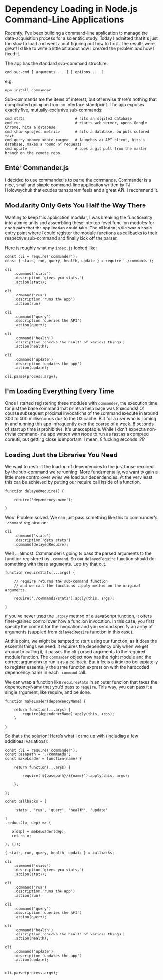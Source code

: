 # Dependency Loading in Node.js Command-Line Applications

Recently, I've been building a command-line application to manage the data-acquisition process for a scientific study.  Today I admitted that it's just too slow to load and went about figuring out how to fix it.  The results were great! I'd like to write a little bit about how I created the problem and how I fixed it.
 
The app has the standard sub-command structure: 

    cmd sub-cmd [ arguments ... ] [ options ... ]

e.g.

    npm install commander

Sub-commands are the items of interest, but otherwise there's nothing that complicated going on from an interface standpoint. The app exposes exactly five, mutually-exclusive sub-commands:

    cmd stats                       # hits an slqite3 database
    cmd run                         # starts web server, opens Google Chrome, hits a database
    cmd show <project metric>       # hits a database, outputs colored text
    cmd query <name> <date-range>   # launches an API client, hits a database, makes a round of requests
    cmd update                      # does a git pull from the master branch on the remote repo

## Enter Commander.js 

I decided to use [commander.js](https://github.com/tj/commander.js) to parse the commands. Commander is a nice, small and simple command-line application written by TJ Holowaychuk that exudes transparent feels and a great API. I recommend it.

## Modularity Only Gets You Half the Way There

Wanting to keep this application modular, I was breaking the functionality into atomic units and assembling these into top-level function modules for each path that the application could take. The cli index.js file was a basic entry point where I could register the module functions as callbacks to their respective sub-command and finally kick off the parser. 

Here is roughly what my `index.js` looked like: 

    const cli = require('commander');
    const { stats, run, query, health, update } = require('./commands');

    cli
        .command('stats')
        .description('gives you stats.')
        .action(stats);

    cli
        .command('run')
        .description('runs the app')
        .action(run);

    cli
        .command('query')
        .description('queries the API')
        .action(query);

    cli
        .command('health')
        .description('checks the health of various things')
        .action(health);

    cli
        .command('update')
        .description('updates the app')
        .action(update);

    cli.parse(process.argv);

## I'm Loading Everything Every Time

Once I started registering these modules with `commander`, the execution time for just the base command that prints a help page was 8 seconds! Of course subsequent proximal invocations of the command execute in around 300 to 400 milliseconds due to the OS cache. But for a user who is coming in and running this app infrequently over the course of a week, 8 seconds of start up time is prohibitive. It's unacceptable. While I don't expect a non-trivial command-line app written with Node to run as fast as a compiled coreutil, but getting close is important. I mean, 8 fucking seconds !?!?

## Loading Just the Libraries You Need

We want to restrict the loading of dependencies to the just those required by the sub-command we're running. More fundamentally, we want to gain a little more control over *when* we load our dependencies.  At the very least, this can be achieved by putting our require call inside of a function.

    function delayedRequire() {

        require('dependency-name');

    }

Woo! Problem solved. We can just pass something like this to commander's `.command` registration:

    cli
        .command('stats')
        .description('gets stats')
        .command(delayedRequire);


Well ... almost.  Commander is going to pass the parsed arguments to the function registered by `.command`. So our `delayedRequire` function should do something with these arguments. Lets try that out.

    function requireStats(...args) {
        
        // require returns the sub-command function
        // and we call the functions .apply method on the original arguments.

        require('./commands/stats').apply(this, args);

    }

If you've never used the `.apply` method of a JavaScript function, it offers finer-grained control over how a function invocation. In this case, you first specify the context for the invocation and you second specify an array of arguments (supplied from `delayedRequire` function in this case).

At this point, we might be tempted to start using our function, as it does the essential things we need: it requires the dependency only when we get around to calling it, it passes the cli-parsed arguments to the required module function. The `commander` object now has the right module and the correct arguments to run it as a callback. But it feels a little too boilerplate-y to register essentially the same function expression with the hardcoded dependency name in each `.command` call.

We can wrap a function like `requireStats` in an outer function that takes the dependencyName that you'd pass to `require`. This way, you can pass it a single argument, like require, and be done. 

    function makeLoader(dependencyName) {

        return function(...args) {
            require(dependencyName).apply(this, args);
        }

    }

So that's the solution! Here's what I came up with (including a few additional variations):


    const cli = require('commander');
    const basepath = './commands';
    const makeLoader = function(name) {

        return function(...args) {

            require(`${basepath}/${name}`).apply(this, args);

        };

    };

    const callbacks = [

        'stats', 'run', 'query', 'health', 'update'

    ]
    .reduce((o, dep) => {

       o[dep] = makeLoader(dep);
       return o;

    }, {});

    { stats, run, query, health, update } = callbacks; 

    cli
        .command('stats')
        .description('gives you stats.')
        .action(stats);

    cli
        .command('run')
        .description('runs the app')
        .action(run);

    cli
        .command('query')
        .description('queries the API')
        .action(query);

    cli
        .command('health')
        .description('checks the health of various things')
        .action(health);

    cli
        .command('update')
        .description('updates the app')
        .action(update);


    cli.parse(process.argv);
